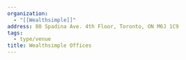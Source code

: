 ```yaml
---
organization:
  - "[[Wealthsimple]]"
address: 80 Spadina Ave. 4th Floor, Toronto, ON M6J 1C9
tags:
  - type/venue
title: Wealthsimple Offices
---
```

